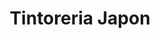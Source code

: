 ---
title: "Tintoreria Japon"
url: /ciudad-autonoma-de-buenos-aires/tintoreria-japon/
shop: Wäscherei
---